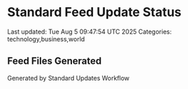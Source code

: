 # Standard Feed Update Status
Last updated: Tue Aug  5 09:47:54 UTC 2025
Categories: technology,business,world

## Feed Files Generated

Generated by Standard Updates Workflow
